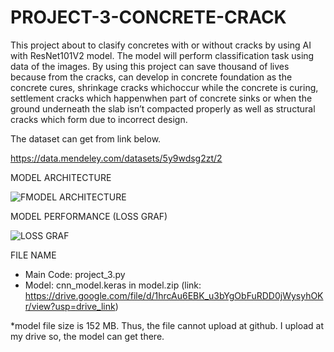 # PROJECT-3-CONCRETE-CRACK

This project about to clasify concretes with or without cracks by using AI with ResNet101V2 model. The model will perform classification task using data of the images. By using this project can save thousand of lives because from the cracks, can develop in concrete foundation as the concrete cures, shrinkage cracks whichoccur while the concrete is curing, settlement cracks which happenwhen part of concrete sinks or when the ground underneath the slab isn’t compacted properly as well as structural cracks which form due to incorrect design. 

The dataset can get from link below.

https://data.mendeley.com/datasets/5y9wdsg2zt/2

MODEL ARCHITECTURE 

![FMODEL ARCHITECTURE](https://github.com/user-attachments/assets/3ccf8477-5b63-4f76-93ce-849f9eedcb8d)

MODEL PERFORMANCE (LOSS GRAF)

![LOSS GRAF ](https://github.com/user-attachments/assets/c4d0e482-fe48-4e3d-bc8f-58b81867d634)

FILE NAME

- Main Code: project_3.py
- Model: cnn_model.keras in model.zip (link: https://drive.google.com/file/d/1hrcAu6EBK_u3bYgObFuRDD0jWysyhOKr/view?usp=drive_link) 

*model file size is 152 MB. Thus, the file cannot upload at github. I upload at my drive so, the model can get there.
